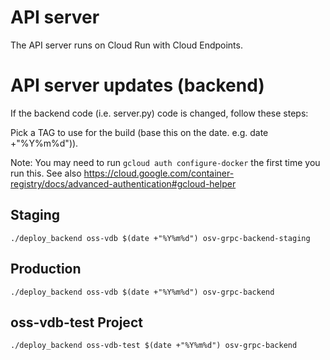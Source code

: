 # API server

The API server runs on Cloud Run with Cloud Endpoints.

# API server updates (backend)

If the backend code (i.e. server.py) code is changed, follow these steps:

Pick a TAG to use for the build (base this on the date. e.g. date +"%Y%m%d")).

Note: You may need to run `gcloud auth configure-docker` the first time you run
this. See also
https://cloud.google.com/container-registry/docs/advanced-authentication#gcloud-helper

## Staging

```
./deploy_backend oss-vdb $(date +"%Y%m%d") osv-grpc-backend-staging
```

## Production

```
./deploy_backend oss-vdb $(date +"%Y%m%d") osv-grpc-backend
```

## oss-vdb-test Project

```
./deploy_backend oss-vdb-test $(date +"%Y%m%d") osv-grpc-backend
```
